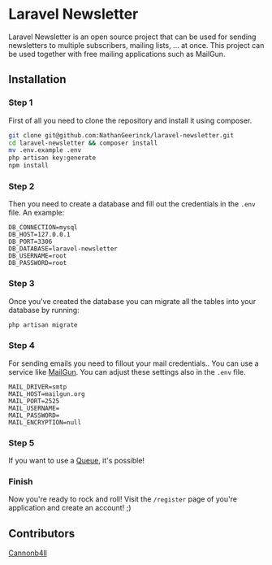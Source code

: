 # Laravel Newsletter

Laravel Newsletter is an open source project that can be used for sending newsletters to multiple subscribers, mailing lists, ... at once. This project can be used together with free mailing applications such as MailGun.

## Installation

### Step 1
First of all you need to clone the repository and install it using composer.
```bash
git clone git@github.com:NathanGeerinck/laravel-newsletter.git
cd laravel-newsletter && composer install
mv .env.example .env
php artisan key:generate
npm install
```

### Step 2
Then you need to create a database and fill out the credentials in the `.env` file. An example:
```
DB_CONNECTION=mysql
DB_HOST=127.0.0.1
DB_PORT=3306
DB_DATABASE=laravel-newsletter
DB_USERNAME=root
DB_PASSWORD=root
```

### Step 3 
Once you've created the database you can migrate all the tables into your database by running:
```bash
php artisan migrate
```

### Step 4
For sending emails you need to fillout your mail credentials.. You can use a service like [MailGun](https://www.mailgun.com/). You can adjust these settings also in the `.env` file.
```
MAIL_DRIVER=smtp
MAIL_HOST=mailgun.org
MAIL_PORT=2525
MAIL_USERNAME=
MAIL_PASSWORD=
MAIL_ENCRYPTION=null
```

### Step 5
If you want to use a [Queue](https://laravel.com/docs/5.3/queues), it's possible!


### Finish
Now you're ready to rock and roll! Visit the `/register` page of you're application and create an account! ;)

## Contributors
[Cannonb4ll](https://github.com/Cannonb4ll)
